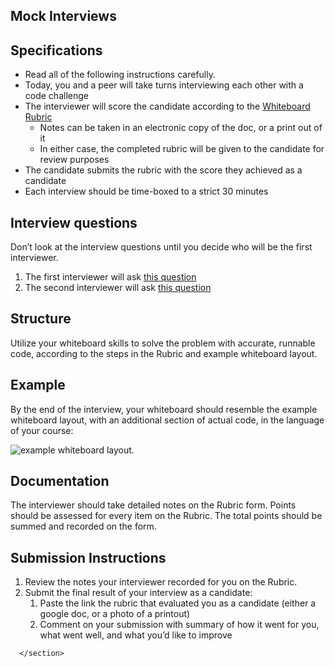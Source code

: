 <section style="height: auto;">
        <h1 id="mock-interviews">Mock Interviews</h1>

<h2 id="specifications">Specifications</h2>

<ul>
  <li>Read all of the following instructions carefully.</li>
  <li>Today, you and a peer will take turns interviewing each other with a code challenge</li>
  <li>The interviewer will score the candidate according to the <a href="https://docs.google.com/spreadsheets/d/1scthkmARfzAFZrSYAp6LA2coOaoWUWbSzMbtIU4jcHw" target="_blank">Whiteboard Rubric</a>
    <ul>
      <li>Notes can be taken in an electronic copy of the doc, or a print out of it</li>
      <li>In either case, the completed rubric will be given to the candidate for review purposes</li>
    </ul>
  </li>
  <li>The candidate submits the rubric with the score they achieved as a candidate</li>
  <li>Each interview should be time-boxed to a strict 30 minutes</li>
</ul>

<h2 id="interview-questions">Interview questions</h2>

<p>Don’t look at the interview questions until you decide who will be the first interviewer.</p>

<ol>
  <li>The first interviewer will ask <a href="/common_curriculum/data_structures_and_algorithms/Code_401/class-41/interview-01.html" target="_blank">this question</a></li>
  <li>The second interviewer will ask <a href="/common_curriculum/data_structures_and_algorithms/Code_401/class-41/interview-02.html" target="_blank">this question</a></li>
</ol>

<h2 id="structure">Structure</h2>

<p>Utilize your whiteboard skills to solve the problem with accurate, runnable code, according to the steps in the Rubric and example whiteboard layout.</p>

<h2 id="example">Example</h2>

<p>By the end of the interview, your whiteboard should resemble the example whiteboard layout, with an additional section of actual code, in the language of your course:</p>

<p><img src="/common_curriculum/data_structures_and_algorithms/assets/whiteboard-example.png" alt="example whiteboard layout">.</p>

<h2 id="documentation">Documentation</h2>

<p>The interviewer should take detailed notes on the Rubric form. Points should be assessed for every item on the Rubric. The total points should be summed and recorded on the form.</p>

<h2 id="submission-instructions">Submission Instructions</h2>

<ol>
  <li>Review the notes your interviewer recorded for you on the Rubric.</li>
  <li>Submit the final result of your interview as a candidate:
    <ol>
      <li>Paste the link the rubric that evaluated you as a candidate (either a google doc, or a photo of a printout)</li>
      <li>Comment on your submission with summary of how it went for you, what went well, and what you’d like to improve</li>
    </ol>
  </li>
</ol>


      </section>